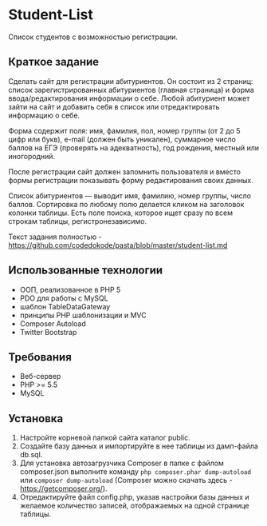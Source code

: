 # Student-List
Cписок студентов с возможностью регистрации.

## Краткое задание
Сделать сайт для регистрации абитуриентов. Он состоит из 2 страниц: список зарегистрированных абитуриентов (главная страница) 
и форма ввода/редактирования информации о себе. Любой абитуриент может зайти на сайт и добавить себя в список или отредактировать 
информацию о себе.

Форма содержит поля: имя, фамилия, пол, номер группы (от 2 до 5 цифр или букв), e-mail (должен быть уникален), суммарное число 
баллов на ЕГЭ (проверять на адекватность), год рождения, местный или иногородний. 

После регистрации сайт должен запомнить пользователя и вместо формы регистрации показывать форму редактирования своих данных.

Список абитуриентов — выводит имя, фамилию, номер группы, число баллов. Сортировка по любому полю делается кликом на заголовок 
колонки таблицы. Есть поле поиска, которое ищет сразу по всем строкам таблицы, регистронезависимо.

Текст задания полностью - https://github.com/codedokode/pasta/blob/master/student-list.md

## Использованные технологии
-	ООП, реализованное в PHP 5
-	PDO для работы с MySQL
-	шаблон TableDataGateway
-	принципы PHP шаблонизации и MVC
-	Composer Autoload
-	Twitter Bootstrap

## Требования
- Веб-сервер
-	PHP >= 5.5
-	MySQL

## Установка
1. Настройте корневой папкой сайта каталог public.
2. Создайте базу данных и импортируйте в нее таблицы из дамп-файла db.sql.
3. Для установка автозагрузчика Composer в папке с файлом composer.json выполните команду `php composer.phar dump-autoload` или `composer dump-autoload` (Composer можно скачать здесь - https://getcomposer.org/).
4. Отредактируйте файл config.php, указав настройки базы данных и желаемое количество записей, отображаемых на одной странице таблицы.
